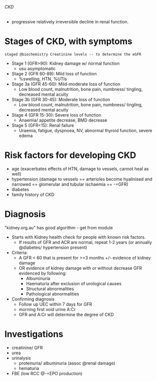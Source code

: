 ###### CKD 
- progressive relatively irreversible decline in renal function.


# Stages of CKD, with symptoms
    staged @biochemistry Creatinine levels -- to determine the eGFR
- Stage 1 (GFR>90): Kidney damage w/ normal function 
    + usu asymptomatic
- Stage 2 (GFR 60-89): Mild loss of function 
    + %swelling, HTN, %UTIs
- Stage 3a (GFR 45-60): Mild-moderate loss of function
    + Low blood count, malnutrition, bone pain, numbness/ tingling, decreased mental acuity
- Stage 3b (GFR 30-45): Moderate loss of function
     + Low blood count, malnutrition, bone pain, numbness/ tingling, decreased mental acuity
- Stage 4 (GFR 15-30): Severe loss of function
    + Anaemia/ appetite decrease, BMD decrease
- Stage 5 (GFR<15): Renal failure
    + Uraemia, fatigue, dyspnoea, NV, abnormal thyroid function, severe edema


# Risk factors for developing CKD
- age (exacerbates effects of HTN, damage to vessels, cannot heal as well)
- hypertension (damage to vessels == arterioles become hyalinised and narrowed == glomerular and tubular ischaemia == -=GFR)
- diabetes
- family history of CKD


# Diagnosis
"kidney.org.au" has good algorithm - get from module
- Starts with Kidney health check for people with known risk factors. 
    + If results of GFR and ACR are normal, repeat 1-2 years (or annually @diabetes/ hypertension present)
- Criteria:
    + A GFR < 60 that is present for >=3 months +/- evidence of kidney damage
    + OR evidence of kidney damage with or without decrease GFR evidenced by following:
        * Albuminuria
        * Haematuria after exclusion of urological causes
        * Structural abnormalities
        * Pathological abnormalities
- Confirming diagnosis
    + Follow up UEC within 7 days for GFR
    + morning first void urine A:Cr
    + GFR and A:Cr will determine the degree of CKD


# Investigations
- creatinine/ GFR
- urea
- urinalysis
    + proteinuria/ albuminuria (assoc @renal damage)
    + hematuria
- FBE (low RCC @-=EPO production)